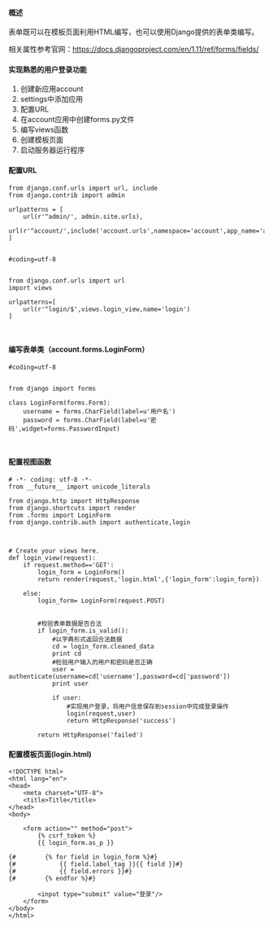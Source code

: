 #### 概述
表单既可以在模板页面利用HTML编写，也可以使用Django提供的表单类编写。

相关属性参考官网：https://docs.djangoproject.com/en/1.11/ref/forms/fields/


#### 实现熟悉的用户登录功能

1. 创建新应用account
2. settings中添加应用
3. 配置URL
4. 在account应用中创建forms.py文件
5. 编写views函数
6. 创建模板页面
7. 启动服务器运行程序

#### 配置URL
```
from django.conf.urls import url, include
from django.contrib import admin

urlpatterns = [
    url(r'^admin/', admin.site.urls),
    url(r'^account/',include('account.urls',namespace='account',app_name='account'))
]


```

```
#coding=utf-8


from django.conf.urls import url
import views

urlpatterns=[
    url(r'^login/$',views.login_view,name='login')
]

 

```


#### 编写表单类（account.forms.LoginForm）
```
#coding=utf-8


from django import forms

class LoginForm(forms.Form):
    username = forms.CharField(label=u'用户名')
    password = forms.CharField(label=u'密码',widget=forms.PasswordInput)



```

#### 配置视图函数
```
# -*- coding: utf-8 -*-
from __future__ import unicode_literals

from django.http import HttpResponse
from django.shortcuts import render
from .forms import LoginForm
from django.contrib.auth import authenticate,login



# Create your views here.
def login_view(request):
    if request.method=='GET':
        login_form = LoginForm()
        return render(request,'login.html',{'login_form':login_form})

    else:
        login_form= LoginForm(request.POST)


        #校验表单数据是否合法
        if login_form.is_valid():
            #以字典形式返回合法数据
            cd = login_form.cleaned_data
            print cd
            #检验用户输入的用户和密码是否正确
            user = authenticate(username=cd['username'],password=cd['password'])
            print user

            if user:
                #实现用户登录，将用户信息保存到session中完成登录操作
                login(request,user)
                return HttpResponse('success')

        return HttpResponse('failed')

```

#### 配置模板页面(login.html)

```
<!DOCTYPE html>
<html lang="en">
<head>
    <meta charset="UTF-8">
    <title>Title</title>
</head>
<body>

    <form action="" method="post">
        {% csrf_token %}
        {{ login_form.as_p }}

{#        {% for field in login_form %}#}
{#            {{ field.label_tag }}{{ field }}#}
{#            {{ field.errors }}#}
{#        {% endfor %}#}

        <input type="submit" value="登录"/>
    </form>
</body>
</html>

```





































